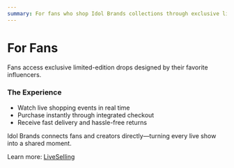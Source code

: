 ```yaml
---
summary: For fans who shop Idol Brands collections through exclusive live drops.
---
```


# For Fans

Fans access exclusive limited-edition drops designed by their favorite influencers.

### The Experience
- Watch live shopping events in real time
- Purchase instantly through integrated checkout
- Receive fast delivery and hassle-free returns

Idol Brands connects fans and creators directly—turning every live show into a shared moment.

Learn more: [LiveSelling](/liveselling)
